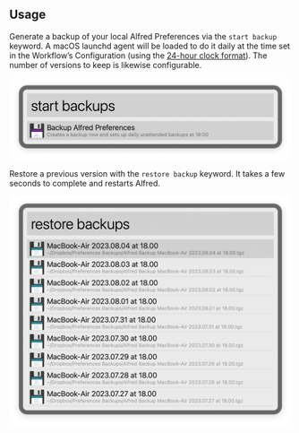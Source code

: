## Usage

Generate a backup of your local Alfred Preferences via the `start backup` keyword. A macOS launchd agent will be loaded to do it daily at the time set in the Workflow’s Configuration (using the [24-hour clock format](https://en.wikipedia.org/wiki/24-hour_clock)). The number of versions to keep is likewise configurable.

![Starting a backup](images/start.png)

Restore a previous version with the `restore backup` keyword. It takes a few seconds to complete and restarts Alfred.

![Listing backups to restore](images/restore.png)

